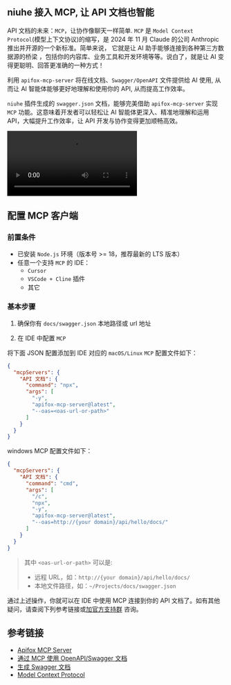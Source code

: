 ## niuhe 接入 MCP,  让 API 文档也智能
API 文档的未来：`MCP`，让协作像聊天一样简单. `MCP` 是 `Model Context Protocol`(模型上下文协议)的缩写，是 2024 年 11 月 Claude 的公司 Anthropic 推出并开源的一个新标准。简单来说， 它就是让 AI 助手能够连接到各种第三方数据源的桥梁 ，包括你的内容库、业务工具和开发环境等等。说白了，就是让 AI 变得更聪明、回答更准确的一种方式！

利用 `apifox-mcp-server` 将在线文档、`Swagger/OpenAPI` 文件提供给 AI 使用, 从而让 AI 智能体能够更好地理解和使用你的 API, 从而提高工作效率。


`niuhe` 插件生成的 `swagger.json` 文档，能够完美借助 `apifox-mcp-server` 实现 `MCP` 功能。这意味着开发者可以轻松让 AI 智能体更深入、精准地理解和运用 API，大幅提升工作效率，让 API 开发与协作变得更加顺畅高效。

<video controls>
  <source src="https://img.footprint.gyzuxing.com/video/202503191817472.mp4" type="video/mp4">
  你的浏览器不支持视频播放。
</video>

## 配置 MCP 客户端
### 前置条件
- 已安装 `Node.js` 环境（版本号 >= 18，推荐最新的 LTS 版本）
- 任意一个支持 `MCP` 的 IDE：
    - `Cursor`
    - `VSCode + Cline` 插件
    - 其它
### 基本步骤
1. 确保你有 `docs/swagger.json` 本地路径或 url 地址

2. 在 IDE 中配置 `MCP`

将下面 JSON 配置添加到 IDE 对应的 `macOS/Linux` `MCP` 配置文件如下：
```json
{
  "mcpServers": {
    "API 文档": {
      "command": "npx",
      "args": [
        "-y",
        "apifox-mcp-server@latest",
        "--oas=<oas-url-or-path>"
      ]
    }
  }
}
```
windows MCP 配置文件如下：
```json
{
  "mcpServers": {
    "API 文档": {
      "command": "cmd",
      "args": [
        "/c",
        "npx",
        "-y",
        "apifox-mcp-server@latest",
        "--oas=http://{your domain}/api/hello/docs/"
      ]
    }
  }
}
```
> 其中 `<oas-url-or-path>` 可以是:
> - 远程 URL，如：`http://{your domain}/api/hello/docs/`
> - 本地文件路径，如：`~/Projects/docs/swagger.json`

通过上述操作，你就可以在 IDE 中使用 MCP 连接到你的 API 文档了。如有其他疑问，请查阅下列参考链接或[加官方支持群](../chapter6/section2.md)  咨询。

## 参考链接
- [Apifox MCP Server](https://docs.apifox.com/apifox-mcp-server)
- [通过 MCP 使用 OpenAPI/Swagger 文档](https://docs.apifox.com/6327891m0)
- [生成 Swagger 文档](./section2.md)
- [Model Context Protocol](https://modelcontextprotocol.io/introduction)